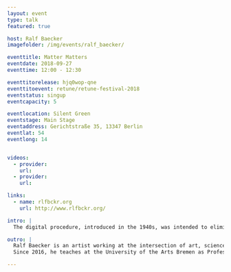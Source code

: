 ```yaml
---
layout: event
type: talk
featured: true

host: Ralf Baecker
imagefolder: /img/events/ralf_baecker/

eventtitle: Matter Matters
eventdate: 2018-09-27
eventtime: 12:00 - 12:30

eventtitorelease: hjq0wop-qne
eventtitoevent: retune/retune-festival-2018
eventstatus: singup
eventcapacity: 5

eventlocation: Silent Green
eventstage: Main Stage
eventaddress: Gerichtstraße 35, 13347 Berlin
eventlat: 54
eventlong: 14


videos:
  - provider:
    url:
  - provider:
    url:

links:
  - name: rlfbckr.org
    url: http://www.rlfbckr.org/

intro: |
  The digital procedure, introduced in the 1940s, was intended to eliminate not only the noise in the channel and its surroundings but matter itself. This lecture looks at the origin of the digital and how artists and designers nowadays are trying to reclaim matter and raw material processes into their artistic practice. For this lecture Ralf Baecker will use his own artistic practice to reflect and comment on the above-mentioned phenomenon.

outro: |
  Ralf Baecker is an artist working at the intersection of art, science and technology. Through installations and machines, Baecker explores fundamental mechanisms of action and effects of new media and technologies. At the core of his objects lies the entanglement of the virtual with the real, or rather, with the world. With a media-archaeological outlook, Ralf Baecker digs within obsolete devices for traces and functions that are still detectable in technologies today.
  Since 2016, he teaches at the University of the Arts Bremen as Professor for Experimental Design of New Technologies.

---
```

